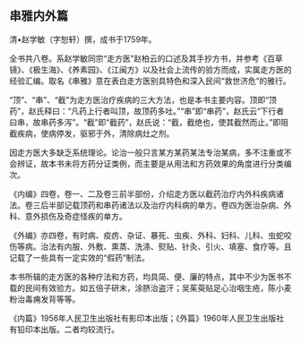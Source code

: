 ## 串雅内外篇

清•赵学敏（字恕轩）撰，成书于1759年。

全书共八卷。系赵学敏同宗“走方医”赵柏云的口述及其手抄方书，并参考《百草镜》、《极生海》、《养素园》、《江闽方》以及社会上流传的验方而成，实属走方医的经验汇编。取名《串雅》意在表白走方医别具特色和深入民间“救世济危”的雅行。

“顶”、“串”、“截”为走方医治疗疾病的三大方法，也是本书主要内容。顶即“顶药”，赵氏释曰：“凡药上行者叫顶，故顶药多吐。”“串”即“串药”，赵氏云“下行者曰串，故串药多泻”。“截”即“截药”，赵氏说：“截，截绝也，使其截然而止。”即阻截疾病，使病停发，驱邪于外，清除病灶之剂。

因走方医大多缺乏系统理论。论治一般只言某方某药某法专治某病，多不注重或不会辨证，故本书未将方药分证类例，而主要是从用法和方药效果的角度进行分类编次。

《内编》四卷，卷一、二及卷三前半部份，介绍走方医以截药治疗内外科疾病诸法。卷三后半部记载顶药和串药诸法以及治疗内科病的单方。卷四为医治杂病、外科、意外损伤及奇症怪疾的单方。

《外编》亦四卷，有时病、疫疠、杂证、暴死、虫疾、外科、妇科、儿科、虫蛇咬伤等病。治法有内服、外敷、熏蒸、洗涤、熨贴、针灸、引火、填塞、食疗等。且记载了一些具有一定实效的“假药”制法。

本书所辑的走方医的各种疗法和方药，均具简、便、廉的特点，其中不少为医书不载的民间有效验方。如五倍子研末，涂脐治盗汗；吴茱萸贴足心治咽生疮，陈小麦粉治毒痈发背等等。

《内篇》1956年人民卫生出版社有影印本出版；《外篇》1960年人民卫生出版社有铅印本出版。二者均较流行。
